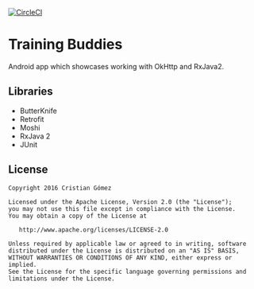 [![CircleCI](https://circleci.com/gh/iyubinest/TrainingBuddies/tree/master.svg?style=svg)](https://circleci.com/gh/iyubinest/TrainingBuddies/tree/master)

Training Buddies
======

Android app which showcases working with OkHttp and RxJava2.


Libraries
---------

 * ButterKnife
 * Retrofit
 * Moshi
 * RxJava 2
 * JUnit

License
-------

    Copyright 2016 Cristian Gómez

    Licensed under the Apache License, Version 2.0 (the "License");
    you may not use this file except in compliance with the License.
    You may obtain a copy of the License at

       http://www.apache.org/licenses/LICENSE-2.0

    Unless required by applicable law or agreed to in writing, software
    distributed under the License is distributed on an "AS IS" BASIS,
    WITHOUT WARRANTIES OR CONDITIONS OF ANY KIND, either express or implied.
    See the License for the specific language governing permissions and
    limitations under the License.